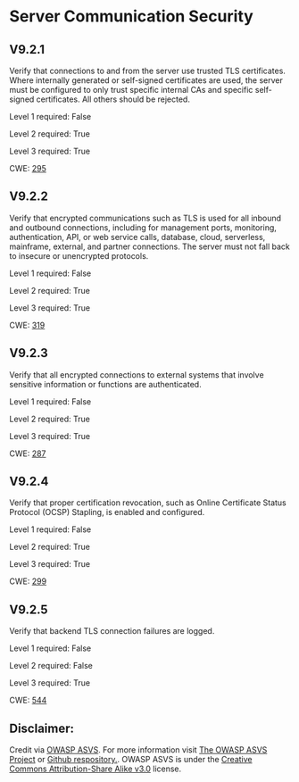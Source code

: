 # Server Communication Security

## V9.2.1

Verify that connections to and from the server use trusted TLS certificates. Where internally generated or self-signed certificates are used, the server must be configured to only trust specific internal CAs and specific self-signed certificates. All others should be rejected.

Level 1 required: False

Level 2 required: True

Level 3 required: True

CWE: [295](https://cwe.mitre.org/data/definitions/295)

## V9.2.2

Verify that encrypted communications such as TLS is used for all inbound and outbound connections, including for management ports, monitoring, authentication, API, or web service calls, database, cloud, serverless, mainframe, external, and partner connections. The server must not fall back to insecure or unencrypted protocols.

Level 1 required: False

Level 2 required: True

Level 3 required: True

CWE: [319](https://cwe.mitre.org/data/definitions/319)

## V9.2.3

Verify that all encrypted connections to external systems that involve sensitive information or functions are authenticated.

Level 1 required: False

Level 2 required: True

Level 3 required: True

CWE: [287](https://cwe.mitre.org/data/definitions/287)

## V9.2.4

Verify that proper certification revocation, such as Online Certificate Status Protocol (OCSP) Stapling, is enabled and configured.

Level 1 required: False

Level 2 required: True

Level 3 required: True

CWE: [299](https://cwe.mitre.org/data/definitions/299)

## V9.2.5

Verify that backend TLS connection failures are logged.

Level 1 required: False

Level 2 required: False

Level 3 required: True

CWE: [544](https://cwe.mitre.org/data/definitions/544)



## Disclaimer:

Credit via [OWASP ASVS](https://owasp.org/www-project-application-security-verification-standard/). For more information visit [The OWASP ASVS Project](https://owasp.org/www-project-application-security-verification-standard/) or [Github respository.](https://github.com/OWASP/ASVS). OWASP ASVS is under the [Creative Commons Attribution-Share Alike v3.0](https://creativecommons.org/licenses/by-sa/3.0/) license.

